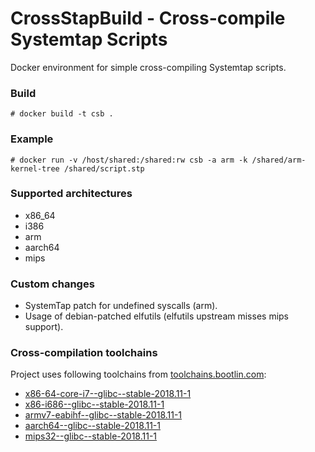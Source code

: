 # CrossStapBuild - Cross-compile Systemtap Scripts

Docker environment for simple cross-compiling Systemtap scripts.

### Build

```
# docker build -t csb .
```

### Example

```
# docker run -v /host/shared:/shared:rw csb -a arm -k /shared/arm-kernel-tree /shared/script.stp
```

### Supported architectures

- x86_64
- i386
- arm
- aarch64
- mips

### Custom changes

- SystemTap patch for undefined syscalls (arm).
- Usage of debian-patched elfutils (elfutils upstream misses mips support).

### Cross-compilation toolchains

Project uses following toolchains from [toolchains.bootlin.com](https://toolchains.bootlin.com):

- [x86-64-core-i7--glibc--stable-2018.11-1](https://toolchains.bootlin.com/downloads/releases/toolchains/x86-64-core-i7/tarballs/x86-64-core-i7--glibc--stable-2018.11-1.tar.bz2)
- [x86-i686--glibc--stable-2018.11-1](https://toolchains.bootlin.com/downloads/releases/toolchains/x86-i686/tarballs/x86-i686--glibc--stable-2018.11-1.tar.bz2)
- [armv7-eabihf--glibc--stable-2018.11-1](https://toolchains.bootlin.com/downloads/releases/toolchains/armv7-eabihf/tarballs/armv7-eabihf--glibc--stable-2018.11-1.tar.bz2)
- [aarch64--glibc--stable-2018.11-1](https://toolchains.bootlin.com/downloads/releases/toolchains/aarch64/tarballs/aarch64--glibc--stable-2018.11-1.tar.bz2)
- [mips32--glibc--stable-2018.11-1](https://toolchains.bootlin.com/downloads/releases/toolchains/mips32/tarballs/mips32--glibc--stable-2018.11-1.tar.bz2)
